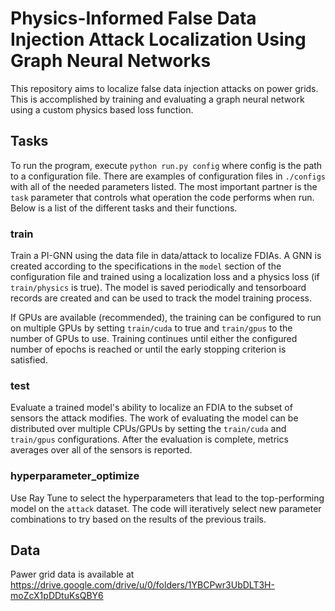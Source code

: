 # Physics-Informed False Data Injection Attack Localization Using Graph Neural Networks 

This repository aims to localize false data injection attacks on power grids. This is accomplished by training and evaluating a graph neural network using a custom physics based loss function. 

## Tasks
To run the program, execute `python run.py config` where config is the path to a configuration file. There are examples of configuration files in `./configs` with all of the needed parameters listed. The most important partner is the `task` parameter that controls what operation the code performs when run. Below is a list of the different tasks and their functions. 

### train
Train a PI-GNN using the data file in data/attack to localize FDIAs. A GNN is created according to the specifications in the `model` section of the configuration file and trained using a localization loss and a physics loss (if `train/physics` is true). The model is saved periodically and tensorboard records are created and can be used to track the model training process. 

If GPUs are available (recommended), the training can be configured to run on multiple GPUs by setting `train/cuda` to true and `train/gpus` to the number of GPUs to use. Training continues until either the configured number of epochs is reached or until the early stopping criterion is satisfied. 

### test
Evaluate a trained model's ability to localize an FDIA to the subset of sensors the attack modifies. The work of evaluating the model can be distributed over multiple CPUs/GPUs by setting the `train/cuda` and `train/gpus` configurations.  After the evaluation is complete, metrics averages over all of the sensors is reported. 

### hyperparameter_optimize
Use Ray Tune to select the hyperparameters that lead to the top-performing model on the `attack` dataset. The code will iteratively select new parameter combinations to try based on the results of the previous trails.

## Data
Pawer grid data is available at https://drive.google.com/drive/u/0/folders/1YBCPwr3UbDLT3H-moZcX1pDDtuKsQBY6